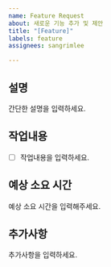 ```yaml
---
name: Feature Request
about: 새로운 기능 추가 및 제안
title: "[Feature]"
labels: feature
assignees: sangrimlee

---
```


## 설명
간단한 설명을 입력하세요.

## 작업내용
- [ ] 작업내용을 입력하세요.

## 예상 소요 시간
예상 소요 시간을 입력해주세요.

## 추가사항
추가사항을 입력하세요.
